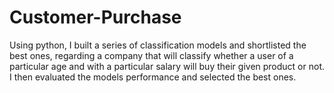 # Customer-Purchase
Using python, I built a series of classification models and shortlisted the best ones, regarding a company that will classify whether a user of a particular age and with a particular salary will buy their given product or not. I then evaluated the models performance and selected the best ones. 
